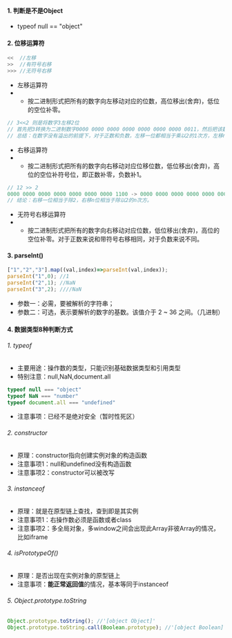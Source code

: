 #### 1. 判断是不是Object
- typeof null == "object"
#### 2. 位移运算符
```js
<<  //左移
>>  //有符号右移
>>> //无符号右移
```
- 左移运算符
- - 按二进制形式把所有的数字向左移动对应的位数，高位移出(舍弃)，低位的空位补零。
```js
// 3<<2 则是将数字3左移2位
// 首先把3转换为二进制数字0000 0000 0000 0000 0000 0000 0000 0011，然后把该数字高位(左侧)的两个零移出，其他的数字都朝左平移2位，最后在低位(右侧)的两个空位补零。则得到的最终结果是0000 0000 0000 0000 0000 0000 0000 1100，则转换为十进制是12。
// 总结：在数字没有溢出的前提下，对于正数和负数，左移一位都相当于乘以2的1次方，左移n位就相当于乘以2的n次方。
```
- 右移运算符
- - 按二进制形式把所有的数字向右移动对应位移位数，低位移出(舍弃)，高位的空位补符号位，即正数补零，负数补1。
```js
// 12 >> 2
0000 0000 0000 0000 0000 0000 0000 1100 -> 0000 0000 0000 0000 0000 0000 0000 0011  -> 3
// 结论：右移一位相当于除2，右移n位相当于除以2的n次方。
```
- 无符号右移运算符
- - 按二进制形式把所有的数字向右移动对应位数，低位移出(舍弃)，高位的空位补零。对于正数来说和带符号右移相同，对于负数来说不同。
#### 3. parseInt()
```js
["1","2","3"].map((val,index)=>parseInt(val,index));
parseInt("1",0); //1
parseInt("2",1); //NaN
parseInt("3",2); ////NaN
```
- 参数一：必需，要被解析的字符串；
- 参数二：可选，表示要解析的数字的基数。该值介于 2 ~ 36 之间。（几进制）

#### 4. 数据类型8种判断方式
###### 1. typeof
- 主要用途：操作数的类型，只能识别基础数据类型和引用类型
- 特别注意：null,NaN,document.all
```js
typeof null === "object"
typeof NaN === "number"
typeof document.all === "undefined"
```
- 注意事项：已经不是绝对安全（暂时性死区）

###### 2. constructor
- 原理：constructor指向创建实例对象的构造函数
- 注意事项1：null和undefined没有构造函数
- 注意事项2：constructor可以被改写

###### 3. instanceof
- 原理：就是在原型链上查找，查到即是其实例
- 注意事项1：右操作数必须是函数或者class
- 注意事项2：多全局对象，多window之间会出现此Array非彼Array的情况，比如iframe

###### 4. isPrototypeOf()
- 原理：是否出现在实例对象的原型链上
- 注意事项：**能正常返回值**的情况，基本等同于instanceof

###### 5. Object.prototype.toString
```js
Object.prototype.toString(); //'[object Object]'
Object.prototype.toString.call(Boolean.prototype); //'[object Boolean]'
```

